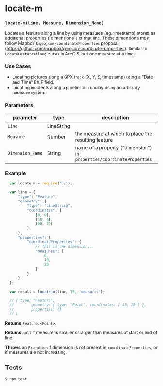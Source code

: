 # locate-m

### `locate-m(Line, Measure, Dimension_Name)`

Locates a feature along a line by using measures (eg. timestamp) stored as additional properties ("dimensions") of that line. These dimensions must follow Mapbox's `geojson-coordinateProperties` proposal (https://github.com/mapbox/geojson-coordinate-properties).
Similar to `LocateFeaturesAlongRoutes` in ArcGIS, but one measure at a time.

### Use Cases

- Locating pictures along a GPX track (X, Y, Z, timestamp) using a "Date and Time" EXIF field.
- Locating incidents along a pipeline or road by using an arbitrary measure system.


### Parameters

| parameter        | type       | description                                               |
| ---------------- | ---------- | --------------------------------------------------------- |
| `Line`           | LineString |                                                           |
| `Measure`        | Number     | the measure at which to place the resulting feature       |
| `Dimension_Name` | String     | name of a property ("dimension") in `properties/coordinateProperties`  |                                                      |


### Example

```js
  var locate_m = require('./');

  var line = {
      "type": "Feature",
      "geometry": {
          "type": "LineString",
          "coordinates": [
              [0, 0],
              [30, 0],
              [60, 30]
          ]
      },
      "properties": {
          "coordinateProperties": {
              // this is one dimension...
              "measures": [
                  0,
                  10,
                  20
              ]
          }
      }
  };

  var result = locate_m(line, 15, 'measures');

  // { type: 'Feature',
  //        geometry: { type: 'Point', coordinates: [ 45, 15 ] },
  //        properties: {}
  // }

```
**Returns** `Feature.<Point>`.

**Returns** `null` if measure is smaller or larger than measures at start or end of line.

**Throws** an `Exception` if dimension is not present in `coordinateProperties`, or if measures are not increasing.

## Tests

```sh
$ npm test
```
